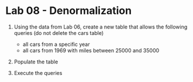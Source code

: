 # Lab 08 - Denormalization

1. Using the data from Lab 06, create a new table that allows the following queries (do not delete the cars table)
    * all cars from a specific year
    * all cars from 1969 with miles between 25000 and 35000

1. Populate the table

1. Execute the queries
